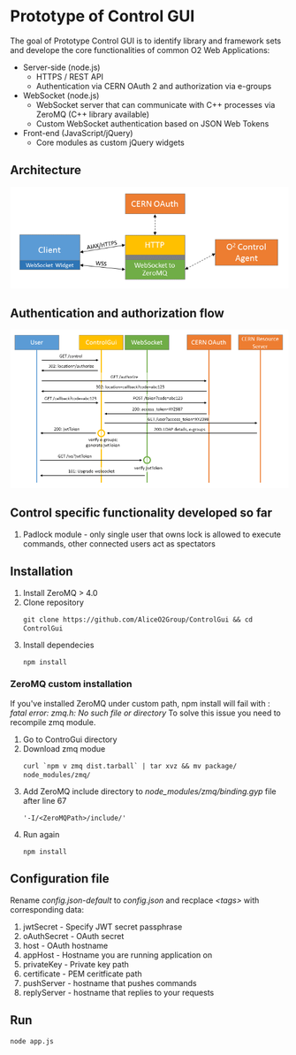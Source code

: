 # Prototype of Control GUI
The goal of Prototype Control GUI is to identify library and framework sets and develope the core functionalities of common O2 Web Applications:
- Server-side (node.js)
  - HTTPS / REST API
  - Authentication via CERN OAuth 2 and authorization via e-groups
- WebSocket (node.js)
  - WebSocket server that can communicate with C++ processes via ZeroMQ (C++ library available)
  - Custom WebSocket authentication based on JSON Web Tokens
- Front-end (JavaScript/jQuery)
  - Core modules as custom jQuery widgets

## Architecture
![Control GUI Architecture](./docs/images/architecture.png "Prototype of Control GUI - Architecture")

## Authentication and authorization flow
![Control GUI Authentication](./docs/images/auth.png "Authentication and authorization flow")

## Control specific functionality developed so far
1. Padlock module - only single user that owns lock is allowed to execute commands, other connected users act as spectators

## Installation
1. Install ZeroMQ > 4.0
2. Clone repository
     ```
     git clone https://github.com/AliceO2Group/ControlGui && cd ControlGui
     ```
3. Install dependecies
     ```
     npm install
     ```

### ZeroMQ custom installation
If you've installed ZeroMQ under custom path, npm install will fail with : *fatal error: zmq.h: No such file or directory*
To solve this issue you need to recompile zmq module.

1. Go to ControGui directory
2. Download zmq modue
     ```
     curl `npm v zmq dist.tarball` | tar xvz && mv package/ node_modules/zmq/
     ```
3. Add ZeroMQ include directory to *node_modules/zmq/binding.gyp* file after line 67
     ```
     '-I/<ZeroMQPath>/include/'
     ```
4. Run again 
     ```
     npm install
     ```

## Configuration file
Rename *config.json-default* to *config.json* and recplace *&lt;tags&gt;* with corresponding data:

1. jwtSecret   -  Specify JWT secret passphrase
2. oAuthSecret -  OAuth secret
3. host        -  OAuth hostname
4. appHost     -  Hostname you are running application on
5. privateKey  -  Private key path
6. certificate -  PEM ceritficate path
7. pushServer  -  hostname that pushes commands
8. replyServer -  hostname that replies to your requests

## Run
```
node app.js
```
